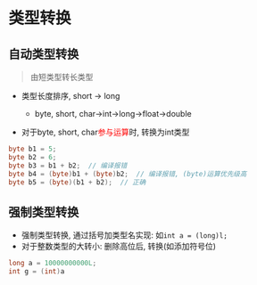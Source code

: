 # 类型转换

## 自动类型转换

> 由短类型转长类型

- 类型长度排序, short $\rightarrow$ long
  - byte, short, char$\rightarrow$int$\rightarrow$long$\rightarrow$float$\rightarrow$double

- 对于byte, short, char<font color="red">参与运算</font>时, 转换为int类型

```java
byte b1 = 5;
byte b2 = 6;
byte b3 = b1 + b2;  // 编译报错
byte b4 = (byte)b1 + (byte)b2;  // 编译报错, (byte)运算优先级高
byte b5 = (byte)(b1 + b2);  // 正确
```

## 强制类型转换

- 强制类型转换, 通过括号加类型名实现: 如`int a = (long)l;`
- 对于整数类型的大转小: 删除高位后, 转换(如添加符号位)

```java
long a = 10000000000L;
int g = (int)a
```
